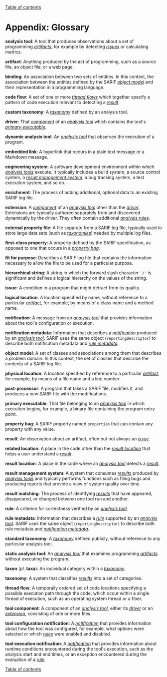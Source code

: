 [Table of contents](../README.md#contents)

# Appendix: Glossary

<a id="analysis-tool"></a>**analysis tool**: A tool that produces observations about a set of programming
<a href="#artifact">_artifacts_</a>, for example by detecting <a href="#issue">_issues_</a>
or calculating metrics.

<a id="artifact"></a>**artifact**: Anything produced by the act of programming, such as a source file, an object file,
or a web page.

<a id="binding"></a>**binding**: An association between two sets of entities.
In this context, the association between the entities defined by the SARIF <a href="#object-model">_object model_</a>
and their representation in a programming language.

<a id="code-flow"></a>**code flow**: A set of one or more <a href="#thread-flow">_thread flows_</a>
which together specify a pattern of code execution relevant to detecting a <a href="#result">_result_</a>.

<a id="custom-taxonomy"></a>**custom taxonomy**: A <a href="#taxonomy">_taxonomy_</a>
defined by an analysis tool.

<a id="driver"></a>**driver**: That <a href="#tool-component">_component_</a> of an
<a href="#analysis-tool">_analysis tool_</a> which contains the tool's
<a href="#primary-executable">_primary executable_</a>.

<a id="dynamic-analysis-tool"></a>**dynamic analysis tool**: An <a href="#analysis-tool">_analysis tool_</a> that
observes the execution of a program.

<a id="embedded-link"></a>**embedded link**: A hyperlink that occurs in a plain text message or a Markdown message.

<a id="engineering-system"></a>**engineering system**: A software development environment within which
<a href="#analysis-tool">_analysis tools_</a> execute.
It typically includes a build system, a source control system,
a <a href="#result-management-system">_result management system_</a>,
a bug tracking system, a test execution system, and so on.

<a id="enrichment"></a>**enrichment**: The process of adding additional, optional data to an existing SARIF log file.

<a id="extension"></a>**extension**: A <a href="#tool-component">_component_</a> of an
<a href="#analysis-tool">_analysis tool_</a> other than the <a href="#driver">_driver_</a>.
Extensions are typically authored separately from and discovered dynamically by the driver.
They often contain additional <a href="#rule">_analysis rules_</a>.

<a id="external-property-file"></a>**external property file**: A file separate from a SARIF log file,
typically used to store large data sets (such as <a href="#taxonomy">_taxonomies_</a>) needed by multiple log files.

<a id="first-class-property"></a>**first-class property**: A property defined by the SARIF specification, as opposed to
one that occurs in a <a href="#property-bag">_property bag_</a>.

<a id="fit-for-purpose"></a>**fit for purpose**: Describes a SARIF log file that contains the information necessary to allow the file to be used for a particular purpose.

<a id="hierarchical-string"></a>**hierarchical string**: A string in which the forward slash character `'/'`
is significant and defines a logical hierarchy on the values of the string.

<a id="issue"></a>**issue**: A condition in a program that might detract from its quality.

<a id="logical-location"></a>**logical location**: A location specified by name, without reference to a particular
<a href="artifact">_artifact_</a>, for example, by means of a class name and a method name.

<a id="notification"></a>**notification**: A message from an <a href="#analysis-tool">_analysis tool_</a>
that provides information about the tool's configuration or execution.

<a id="notification-metadata"></a>**notification metadata**: Information that describes
a <a href="#notification">_notification_</a> produced by
an <a href="#analysis-tool">_analysis tool_</a>.
SARIF uses the same object (`reportingDescriptor`) to describe both notification metadata and
<a href="#rule-metadata">_rule metadata_</a>.

<a id="object-model"></a>**object model**: A set of classes and associations among them that describes a problem domain.
In this context, the set of classes that describe the contents of a SARIF log file.

<a id="physical-location"></a>**physical location**: A location specified by reference to a particular
<a href="#artifact">_artifact_</a>, for example, by means of a file name and a line number.

<a id="post-processor"></a>**post-processor**: A program that takes a SARIF file, modifies it,
and produces a new SARIF file with the modifications.

<a id="primary-executable"></a>**primary executable**: That file belonging to an
<a href="#analysis-tool">_analysis tool_</a> in which execution begins,
for example, a binary file containing the program entry point.

<a id="property-bag"></a>**property bag**: A SARIF property named `properties` that can contain any property
with any value.

<a id="result"></a>**result**: An observation about an artifact, often but not always an <a href="#issue">_issue_</a>.

<a id="related-location"></a>**related location**: A place in the code other than the
<a href="#result-location">_result location_</a> that helps a user understand a <a href="#result">_result_</a>.

<a id="result-location"></a>**result location**: A place in the code where an <a href="#analysis-tool">_analysis tool_</a>
detects a <a href="#result">_result_</a>.

<a id="result-management-system"></a>**result management system**: A system that consumes
<a href="#result">_results_</a> produced by <a href="#analysis-tool">_analysis tools_</a >
and typically performs functions such as filing bugs
and producing reports that provide a view of system quality over time.

<a id="result-matching"></a>**result matching**: The process of identifying <a href="#result">_results_</a> that have appeared, disappeared, or changed between one tool run and another.

<a id="rule"></a>**rule**: A criterion for correctness verified by an <a href="#analysis-tool">_analysis tool_</a>.

<a id="rule-metadata"></a>**rule metadata**: Information that describes a <a href="#rule">_rule_</a> supported by
an <a href="#analysis-tool">_analysis tool_</a>.
SARIF uses the same object (`reportingDescriptor`) to describe both rule metadata and
<a href="#notification-metadata">_notification metadata_</a>.

<a id="standard-taxonomy"></a>**standard taxonomy**: A <a href="#taxonomy">_taxonomy_</a>
defined publicly, without reference to any particular analysis tool.

<a id="static-analysis-tool"></a>**static analysis tool**: An <a href="#analysis-tool">_analysis tool_</a>
that examines programming <a href="#artifact">_artifacts_</a> without executing the program.

<a id="taxon"></a>**taxon** (_pl._ **taxa**): An individual category within a <a href="#taxonomy">_taxonomy_</a>.

<a id="taxonomy"></a>**taxonomy**: A system that classifies <a href="#result">_results_</a> into a set of categories.

<a id="thread-flow"></a>**thread flow**: A temporally ordered set of code locations
specifying a possible execution path through the code,
which occur within a single thread of execution, such as an operating system thread or a fiber.

<a id="tool-component"></a>**tool component**: A component of an <a href="#analysis-tool">_analysis tool_</a>,
either its <a href="#driver">_driver_</a> or an <a href="#extension">_extension_</a>,
consisting of one or more files.

<a id="config-notif"></a>**tool configuration notification**: A <a href="#notification">_notification_</a>
that provides information about how the tool was configured,
for example, what options were selected or which <a href="#rule">_rules_</a> were enabled and disabled.

<a id="exec-notif"></a>**tool execution notification**: A <a href="#notification">_notification_</a>
that provides information about runtime conditions encountered during the tool's execution,
such as the analysis start and end times, or an exception encountered during the evaluation of
a <a href="#rule">_rule_</a>.

[Table of contents](../README.md#contents)
